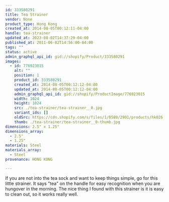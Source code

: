 ```yaml
---
id: 333580291
title: Tea Strainer
vendor: None
product_type: Hong Kong
created_at: 2014-08-05T00:12:11-04:00
handle: tea-strainer
updated_at: 2023-08-02T14:37:29-04:00
published_at: 2011-06-02T14:56:00-04:00
tags: ""
status: active
admin_graphql_api_id: gid://shopify/Product/333580291
images:
  - id: 776923015
    alt: ""
    position: 1
    product_id: 333580291
    created_at: 2014-08-05T00:12:12-04:00
    updated_at: 2014-08-05T00:12:12-04:00
    admin_graphql_api_id: gid://shopify/ProductImage/776923015
    width: 1024
    height: 1024
    src: ./tea-strainer/tea-strainer__0.jpg
    variant_ids: []
    oldSrc: https://cdn.shopify.com/s/files/1/0589/2901/products/hk026.jpeg?v=1407211932
    thumb: ./tea-strainer/tea-strainer__0-thumb.jpg
dimensions: 2.5" x 1.25"
dimensions_array:
  - 2.5"
  - 1.25"
materials: Steel
materials_array:
  - Steel
provenance: HONG KONG

---
```


If you are not into the tea sock and want to keep things simple, go for this little strainer. It says "tea" on the handle for easy recognition when you are hungover in the morning. The nice thing I found with this strainer is it is easy to clean out, so it works really well.